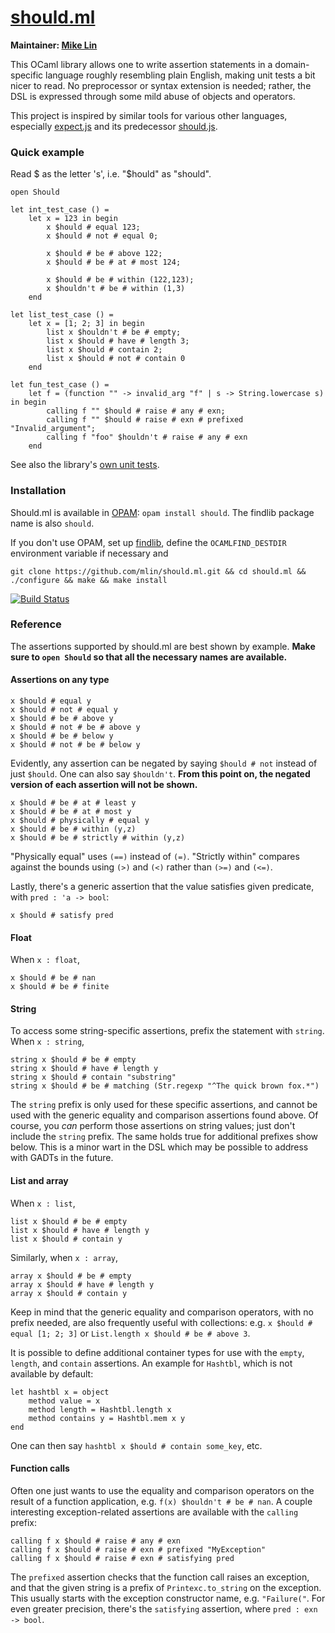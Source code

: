 # [should.ml](https://github.com/mlin/should.ml)
**Maintainer: [Mike Lin](https://blog.mlin.net/)**

This OCaml library allows one to write assertion statements in a
domain-specific language roughly resembling plain English, making unit
tests a bit nicer to read. No preprocessor or syntax extension is needed;
rather, the DSL is expressed through some mild abuse of objects and
operators.

This project is inspired by similar tools for various other languages,
especially [expect.js](https://github.com/LearnBoost/expect.js/) and its
predecessor [should.js](https://github.com/visionmedia/should.js/).

### Quick example

Read $ as the letter 's', i.e. "$hould" as "should".

```
open Should

let int_test_case () =
    let x = 123 in begin
        x $hould # equal 123;
        x $hould # not # equal 0;
        
        x $hould # be # above 122;
        x $hould # be # at # most 124;
        
        x $hould # be # within (122,123);
        x $houldn't # be # within (1,3)
    end

let list_test_case () =
    let x = [1; 2; 3] in begin
        list x $houldn't # be # empty;
        list x $hould # have # length 3;
        list x $hould # contain 2;
        list x $hould # not # contain 0
    end

let fun_test_case () =
    let f = (function "" -> invalid_arg "f" | s -> String.lowercase s) in begin
        calling f "" $hould # raise # any # exn;
        calling f "" $hould # raise # exn # prefixed "Invalid_argument";
        calling f "foo" $houldn't # raise # any # exn
    end
```

See also the library's [own unit tests](https://github.com/mlin/should.ml/blob/master/unit_tests.ml).

### Installation

Should.ml is available in [OPAM](http://opam.ocamlpro.com):
`opam install should`. The findlib package name is also `should`.

If you don't use OPAM, set up [findlib](http://projects.camlcity.org/projects/findlib.html),
define the `OCAMLFIND_DESTDIR` environment variable if necessary and

```git clone https://github.com/mlin/should.ml.git && cd should.ml && ./configure && make && make install```

[![Build Status](https://travis-ci.org/mlin/should.ml.png)](https://travis-ci.org/mlin/should.ml)

### Reference

The assertions supported by should.ml are best shown by example. **Make sure to
`open Should` so that all the necessary names are available.**

#### Assertions on any type

```
x $hould # equal y
x $hould # not # equal y
x $hould # be # above y
x $hould # not # be # above y
x $hould # be # below y
x $hould # not # be # below y
```


Evidently, any assertion can be negated by saying `$hould # not` instead of just
`$hould`. One can also say `$houldn't`. **From this point on, the negated version
of each assertion will not be shown.**

```
x $hould # be # at # least y
x $hould # be # at # most y
x $hould # physically # equal y
x $hould # be # within (y,z)
x $hould # be # strictly # within (y,z)
```

"Physically equal" uses `(==)` instead of `(=)`. "Strictly within" compares
against the bounds using `(>)` and `(<)` rather than `(>=)` and `(<=)`.


Lastly, there's a generic assertion that the value satisfies given
predicate, with `pred : 'a -> bool`:

```
x $hould # satisfy pred
```

#### Float

When `x : float`,
```
x $hould # be # nan
x $hould # be # finite
```

#### String

To access some string-specific assertions, prefix the statement with `string`.
When `x : string`,
```
string x $hould # be # empty
string x $hould # have # length y
string x $hould # contain "substring"
string x $hould # be # matching (Str.regexp "^The quick brown fox.*")
```

The `string` prefix is only used for these specific assertions, and cannot be
used with the generic equality and comparison assertions found above. Of course,
you _can_ perform those assertions on string values; just don't include the
`string` prefix. The same holds true for additional prefixes show below. This is
a minor wart in the DSL which may be possible to address with GADTs in the
future.

#### List and array

When `x : list`,
```
list x $hould # be # empty
list x $hould # have # length y
list x $hould # contain y
```

Similarly, when `x : array`,
```
array x $hould # be # empty
array x $hould # have # length y
array x $hould # contain y
```

Keep in mind that the generic equality and comparison operators, with no prefix
needed, are also frequently useful with collections: e.g.
`x $hould # equal [1; 2; 3]` or `List.length x $hould # be # above 3`.

It is possible to define additional container types for use with the `empty`,
`length`, and `contain` assertions. An example for `Hashtbl`, which is not
available by default:

```
let hashtbl x = object
    method value = x
    method length = Hashtbl.length x
    method contains y = Hashtbl.mem x y
end
```

One can then say `hashtbl x $hould # contain some_key`, etc.

#### Function calls

Often one just wants to use the equality and comparison operators on the result
of a function application, e.g. `f(x) $houldn't # be # nan`. A couple
interesting exception-related assertions are available with the `calling`
prefix:

```
calling f x $hould # raise # any # exn
calling f x $hould # raise # exn # prefixed "MyException"
calling f x $hould # raise # exn # satisfying pred
```

The `prefixed` assertion checks that the function call raises an exception, and
that the given string is a prefix of `Printexc.to_string` on the exception. This
usually starts with the exception constructor name, e.g. `"Failure("`. For even
greater precision, there's the `satisfying` assertion, where
`pred : exn -> bool`.

